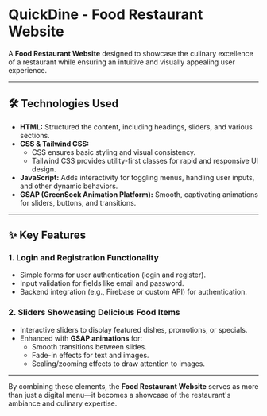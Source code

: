 # QuickDine - Food Restaurant Website  

A **Food Restaurant Website** designed to showcase the culinary excellence of a restaurant while ensuring an intuitive and visually appealing user experience.

---

## 🛠️ Technologies Used  

- **HTML:** Structured the content, including headings, sliders, and various sections.  
- **CSS & Tailwind CSS:**  
  - CSS ensures basic styling and visual consistency.  
  - Tailwind CSS provides utility-first classes for rapid and responsive UI design.  
- **JavaScript:** Adds interactivity for toggling menus, handling user inputs, and other dynamic behaviors.  
- **GSAP (GreenSock Animation Platform):** Smooth, captivating animations for sliders, buttons, and transitions.

---

## ✨ Key Features  

### 1. **Login and Registration Functionality**  
- Simple forms for user authentication (login and register).  
- Input validation for fields like email and password.  
- Backend integration (e.g., Firebase or custom API) for authentication.  

### 2. **Sliders Showcasing Delicious Food Items**  
- Interactive sliders to display featured dishes, promotions, or specials.  
- Enhanced with **GSAP animations** for:  
  - Smooth transitions between slides.  
  - Fade-in effects for text and images.  
  - Scaling/zooming effects to draw attention to images.  

---

By combining these elements, the **Food Restaurant Website** serves as more than just a digital menu—it becomes a showcase of the restaurant's ambiance and culinary expertise.
